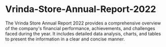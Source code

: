 # Vrinda-Store-Annual-Report-2022
The Vrinda Store Annual Report 2022 provides a comprehensive overview of the company's financial performance, achievements, and challenges faced during the year. It includes detailed data analysis, charts, and tables to present the information in a clear and concise manner.
